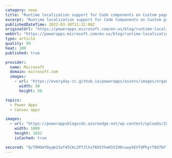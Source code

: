 ```yaml
---
category: news
title: "Runtime localization support for Code components on Custom pages and Canvas apps"
excerpt: "Runtime localization support for Code Components on Custom pages and Canvas apps"
publishedDateTime: 2022-03-30T11:31:08Z
originalUrl: "https://powerapps.microsoft.com/en-us/blog/runtime-localization-support-for-code-components-on-custom-pages-and-canvas-apps/"
webUrl: "https://powerapps.microsoft.com/en-us/blog/runtime-localization-support-for-code-components-on-custom-pages-and-canvas-apps/"
type: article
quality: 99
heat: 100
published: true

provider:
  name: Microsoft
  domain: microsoft.com
  images:
    - url: "https://everyday-cc.github.io/powerapps/assets/images/organizations/microsoft.com-50x50.jpg"
      width: 50
      height: 50

topics:
  - Power Apps
  - Canvas apps

images:
  - url: "https://powerappsblogscdn.azureedge.net/wp-content/uploads/2022/03/AddLocalizationComponentCustomPage.gif"
    width: 1800
    height: 1032
    isCached: true

secured: "Q/f0HOeYDyqm15of4SCKc2PfJlhsfKK5YhwKS5I90cuwykEVfdPhyrT8d7bF7EOWXMvz69BpOlIUHxAQvognZnHWfeix0+/uc3EXDSkFuYMGZtHyeEhGqcUSbaE9s+8WyRFq7LGzV5rwzHW4Ipyie5jKByadGHNNDaL+g2FVQ01LG7IEI7/sMBLtbhmN6MMfVAYj/4IxZcORModsdMa/wJ+Q6Xaq9RL6+l72nUWogmn9krjIWdGLi4jBDLmNejuIycSkE53k2NNk9E3aZIJGShZndgK4BgZ3wL7BUWdUm7nadHqtaql31U5nmcmePTyPgyIQpKlUAxtbKaPQmSdMtUpx439Bg9xwephTysfWYK4=;cJmz3JfU7kRKmiRXaby3qQ=="
---
```


